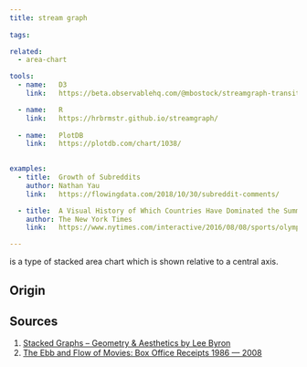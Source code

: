 ```yaml
---
title: stream graph
  
tags:

related:
  - area-chart

tools:
  - name:   D3
    link:   https://beta.observablehq.com/@mbostock/streamgraph-transitions

  - name:   R 
    link:   https://hrbrmstr.github.io/streamgraph/
  
  - name:   PlotDB 
    link:   https://plotdb.com/chart/1038/
    

examples:
  - title:  Growth of Subreddits
    author: Nathan Yau
    link:   https://flowingdata.com/2018/10/30/subreddit-comments/

  - title:  A Visual History of Which Countries Have Dominated the Summer Olympics
    author: The New York Times
    link:   https://www.nytimes.com/interactive/2016/08/08/sports/olympics/history-olympic-dominance-charts.html?mtrref=undefined&gwh=A81CA2E76FFBB330BC0A04EE77767241&gwt=pay

---
```


is a type of stacked area chart which is shown relative to a central axis.

<!--more-->

## Origin


## Sources
1. [Stacked Graphs – Geometry & Aesthetics by Lee Byron](https://ieeexplore.ieee.org/document/4658136)
2. [The Ebb and Flow of Movies: Box Office Receipts 1986 — 2008](https://archive.nytimes.com/screenshots/www.nytimes.com/interactive/2008/02/23/movies/20080223_REVENUE_GRAPHIC.jpg)
